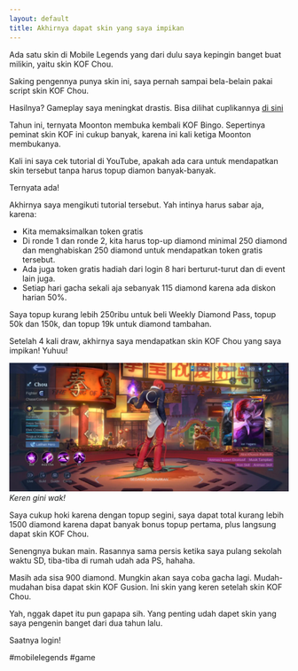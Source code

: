 ```yaml
---
layout: default
title: Akhirnya dapat skin yang saya impikan
---
```


Ada satu skin di Mobile Legends yang dari dulu saya kepingin banget buat milikin, yaitu skin KOF Chou.

Saking pengennya punya skin ini, saya pernah sampai bela-belain pakai script skin KOF Chou.

Hasilnya? Gameplay saya meningkat drastis. Bisa dilihat cuplikannya [di sini](https://x.com/adi_prnm/status/1848442918769729673)

Tahun ini, ternyata Moonton membuka kembali KOF Bingo. Sepertinya peminat skin KOF ini cukup banyak, karena ini kali ketiga Moonton membukanya.

Kali ini saya cek tutorial di YouTube, apakah ada cara untuk mendapatkan skin tersebut tanpa harus topup diamon banyak-banyak.

Ternyata ada!

Akhirnya saya mengikuti tutorial tersebut. Yah intinya harus sabar aja, karena:

- Kita memaksimalkan token gratis
- Di ronde 1 dan ronde 2, kita harus top-up diamond minimal 250 diamond dan menghabiskan 250 diamond untuk mendapatkan token gratis tersebut.
- Ada juga token gratis hadiah dari login 8 hari berturut-turut dan di event lain juga.
- Setiap hari gacha sekali aja sebanyak 115 diamond karena ada diskon harian 50%.

Saya topup kurang lebih 250ribu untuk beli Weekly Diamond Pass, topup 50k dan 150k, dan topup 19k untuk diamond tambahan.

Setelah 4 kali draw, akhirnya saya mendapatkan skin KOF Chou yang saya impikan! Yuhuu!

![Skin Chou KOF](/assets/images/2025/3ebad4f2-4576-4f2f-a14c-737377b0e8e0.webp)
*Keren gini wak!*

Saya cukup hoki karena dengan topup segini, saya dapat total kurang lebih 1500 diamond karena dapat banyak bonus topup pertama, plus langsung dapat skin KOF Chou.

Senengnya bukan main. Rasannya sama persis ketika saya pulang sekolah waktu SD, tiba-tiba di rumah udah ada PS, hahaha.

Masih ada sisa 900 diamond. Mungkin akan saya coba gacha lagi. Mudah-mudahan bisa dapat skin KOF Gusion. Ini skin yang keren setelah skin KOF Chou.

Yah, nggak dapet itu pun gapapa sih. Yang penting udah dapet skin yang saya pengenin banget dari dua tahun lalu.

Saatnya login!

#mobilelegends #game
